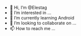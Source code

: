 - 👋 Hi, I’m @Elestag
- 👀 I’m interested in ...
- 🌱 I’m currently learning Android
- 💞️ I’m looking to collaborate on ...
- 📫 How to reach me ...

<!---
Elestag/Elestag is a ✨ special ✨ repository because its `README.md` (this file) appears on your GitHub profile.
You can click the Preview link to take a look at your changes.
--->
